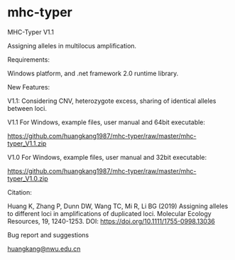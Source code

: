 # mhc-typer
MHC-Typer V1.1


Assigning alleles in multilocus amplification. 



Requirements:

Windows platform, and .net framework 2.0 runtime library.



New Features:

V1.1: Considering CNV, heterozygote excess, sharing of identical alleles between loci. 



V1.1 For Windows, example files, user manual and 64bit executable:

https://github.com/huangkang1987/mhc-typer/raw/master/mhc-typer_V1.1.zip



V1.0 For Windows, example files, user manual and 32bit executable:

https://github.com/huangkang1987/mhc-typer/raw/master/mhc-typer_V1.0.zip



Citation:

Huang K, Zhang P, Dunn DW, Wang TC, Mi R, Li BG (2019) Assigning alleles to different loci in amplifications of duplicated loci. Molecular Ecology Resources, 19, 1240-1253. DOI: https://doi.org/10.1111/1755-0998.13036

Bug report and suggestions

huangkang@nwu.edu.cn

